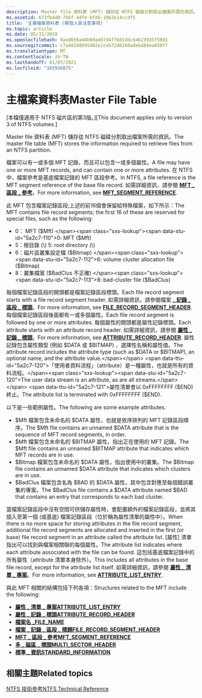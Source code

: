 ```yaml
---
description: Master file 資料表 (MFT) 儲存從 NTFS 磁碟分割取出檔案所需的資訊。
ms.assetid: 673fb4d0-7b6f-44fe-bfd6-1962e14ccdf5
title: '主要檔案資料表 (開發人員注意事項) '
ms.topic: article
ms.date: 05/31/2018
ms.openlocfilehash: 9ae8656a44b6dadd7d4ff601ddc64623935f5881
ms.sourcegitcommit: c7add10d695482e1ceb72d62b8a4ebd84ea050f7
ms.translationtype: MT
ms.contentlocale: zh-TW
ms.lasthandoff: 01/07/2021
ms.locfileid: "103936075"
---
```

# <a name="master-file-table"></a><span data-ttu-id="5a2c7-103">主檔案資料表</span><span class="sxs-lookup"><span data-stu-id="5a2c7-103">Master File Table</span></span>

<span data-ttu-id="5a2c7-104">\[本檔僅適用于 NTFS 磁片區的第3版。\]</span><span class="sxs-lookup"><span data-stu-id="5a2c7-104">\[This document applies only to version 3 of NTFS volumes.\]</span></span>

<span data-ttu-id="5a2c7-105">Master file 資料表 (MFT) 儲存從 NTFS 磁碟分割取出檔案所需的資訊。</span><span class="sxs-lookup"><span data-stu-id="5a2c7-105">The master file table (MFT) stores the information required to retrieve files from an NTFS partition.</span></span>

<span data-ttu-id="5a2c7-106">檔案可以有一或多個 MFT 記錄，而且可以包含一或多個屬性。</span><span class="sxs-lookup"><span data-stu-id="5a2c7-106">A file may have one or more MFT records, and can contain one or more attributes.</span></span> <span data-ttu-id="5a2c7-107">在 NTFS 中，檔案參考是基底檔案記錄的 MFT 區段參考。</span><span class="sxs-lookup"><span data-stu-id="5a2c7-107">In NTFS, a file reference is the MFT segment reference of the base file record.</span></span> <span data-ttu-id="5a2c7-108">如需詳細資訊，請參閱 [**MFT \_ 區段 \_ 參考**](mft-segment-reference.md)。</span><span class="sxs-lookup"><span data-stu-id="5a2c7-108">For more information, see [**MFT\_SEGMENT\_REFERENCE**](mft-segment-reference.md).</span></span>

<span data-ttu-id="5a2c7-109">此 MFT 包含檔案記錄區段;上述的前16個會保留給特殊檔案，如下所示：</span><span class="sxs-lookup"><span data-stu-id="5a2c7-109">The MFT contains file record segments; the first 16 of these are reserved for special files, such as the following:</span></span>

-   <span data-ttu-id="5a2c7-110">0： MFT ($Mft) </span><span class="sxs-lookup"><span data-stu-id="5a2c7-110">0: MFT ($Mft)</span></span>
-   <span data-ttu-id="5a2c7-111">5：根目錄 (\\) </span><span class="sxs-lookup"><span data-stu-id="5a2c7-111">5: root directory (\\)</span></span>
-   <span data-ttu-id="5a2c7-112">6：磁片區叢集設定檔 ($Bitmap) </span><span class="sxs-lookup"><span data-stu-id="5a2c7-112">6: volume cluster allocation file ($Bitmap)</span></span>
-   <span data-ttu-id="5a2c7-113">8：叢集檔案 ($BadClus 不正確) </span><span class="sxs-lookup"><span data-stu-id="5a2c7-113">8: bad-cluster file ($BadClus)</span></span>

<span data-ttu-id="5a2c7-114">每個檔案記錄區段的開頭都是檔案記錄區段標頭。</span><span class="sxs-lookup"><span data-stu-id="5a2c7-114">Each file record segment starts with a file record segment header.</span></span> <span data-ttu-id="5a2c7-115">如需詳細資訊，請參閱檔案 [**\_ 記錄 \_ 區段 \_ 標頭**](file-record-segment-header.md)。</span><span class="sxs-lookup"><span data-stu-id="5a2c7-115">For more information, see [**FILE\_RECORD\_SEGMENT\_HEADER**](file-record-segment-header.md).</span></span> <span data-ttu-id="5a2c7-116">每個檔案記錄區段後面都有一或多個屬性。</span><span class="sxs-lookup"><span data-stu-id="5a2c7-116">Each file record segment is followed by one or more attributes.</span></span> <span data-ttu-id="5a2c7-117">每個屬性的開頭都是屬性記錄標頭。</span><span class="sxs-lookup"><span data-stu-id="5a2c7-117">Each attribute starts with an attribute record header.</span></span> <span data-ttu-id="5a2c7-118">如需詳細資訊，請參閱 [**屬性 \_ 記錄 \_ 標頭**](attribute-record-header.md)。</span><span class="sxs-lookup"><span data-stu-id="5a2c7-118">For more information, see [**ATTRIBUTE\_RECORD\_HEADER**](attribute-record-header.md).</span></span> <span data-ttu-id="5a2c7-119">屬性記錄包含屬性類型 (例如 $DATA 或 $BITMAP) 、選擇性名稱和屬性值。</span><span class="sxs-lookup"><span data-stu-id="5a2c7-119">The attribute record includes the attribute type (such as $DATA or $BITMAP), an optional name, and the attribute value.</span></span> <span data-ttu-id="5a2c7-120">「使用者資料流程」（attribute）是一種屬性，也就是所有的資料流程。</span><span class="sxs-lookup"><span data-stu-id="5a2c7-120">The user data stream is an attribute, as are all streams.</span></span> <span data-ttu-id="5a2c7-121">屬性清單會以 0xFFFFFFFF ($END) 終止。</span><span class="sxs-lookup"><span data-stu-id="5a2c7-121">The attribute list is terminated with 0xFFFFFFFF ($END).</span></span>

<span data-ttu-id="5a2c7-122">以下是一些範例屬性。</span><span class="sxs-lookup"><span data-stu-id="5a2c7-122">The following are some example attributes.</span></span>

-   <span data-ttu-id="5a2c7-123">$Mft 檔案包含未命名的 $DATA 屬性，也就是依序排列的 MFT 記錄區段順序。</span><span class="sxs-lookup"><span data-stu-id="5a2c7-123">The $Mft file contains an unnamed $DATA attribute that is the sequence of MFT record segments, in order.</span></span>
-   <span data-ttu-id="5a2c7-124">$Mft 檔案包含未命名的 $BITMAP 屬性，指出正在使用的 MFT 記錄。</span><span class="sxs-lookup"><span data-stu-id="5a2c7-124">The $Mft file contains an unnamed $BITMAP attribute that indicates which MFT records are in use.</span></span>
-   <span data-ttu-id="5a2c7-125">$Bitmap 檔案包含未命名的 $DATA 屬性，指出使用中的叢集。</span><span class="sxs-lookup"><span data-stu-id="5a2c7-125">The $Bitmap file contains an unnamed $DATA attribute that indicates which clusters are in use.</span></span>
-   <span data-ttu-id="5a2c7-126">$BadClus 檔案包含名為 $BAD 的 $DATA 屬性，其中包含對應至每個錯誤叢集的專案。</span><span class="sxs-lookup"><span data-stu-id="5a2c7-126">The $BadClus file contains a $DATA attribute named $BAD that contains an entry that corresponds to each bad cluster.</span></span>

<span data-ttu-id="5a2c7-127">當檔案記錄區段中沒有空間可供儲存屬性時，會配置額外的檔案記錄區段，並將其插入至第一個 (或基底) 檔案記錄區段（位於稱為屬性清單的屬性中）。</span><span class="sxs-lookup"><span data-stu-id="5a2c7-127">When there is no more space for storing attributes in the file record segment, additional file record segments are allocated and inserted in the first (or base) file record segment in an attribute called the attribute list.</span></span> <span data-ttu-id="5a2c7-128">[屬性] 清單指出可以找到與檔案相關聯的每個屬性。</span><span class="sxs-lookup"><span data-stu-id="5a2c7-128">The attribute list indicates where each attribute associated with the file can be found.</span></span> <span data-ttu-id="5a2c7-129">這包括基底檔案記錄中的所有屬性（attribute 清單本身除外）。</span><span class="sxs-lookup"><span data-stu-id="5a2c7-129">This includes all attributes in the base file record, except for the attribute list itself.</span></span> <span data-ttu-id="5a2c7-130">如需詳細資訊，請參閱 [**屬性 \_ 清單 \_ 專案**](attribute-list-entry.md)。</span><span class="sxs-lookup"><span data-stu-id="5a2c7-130">For more information, see [**ATTRIBUTE\_LIST\_ENTRY**](attribute-list-entry.md).</span></span>

<span data-ttu-id="5a2c7-131">與此 MFT 相關的結構包括下列各項：</span><span class="sxs-lookup"><span data-stu-id="5a2c7-131">Structures related to the MFT include the following:</span></span>

-   [<span data-ttu-id="5a2c7-132">**屬性 \_ 清單 \_ 專案**</span><span class="sxs-lookup"><span data-stu-id="5a2c7-132">**ATTRIBUTE\_LIST\_ENTRY**</span></span>](attribute-list-entry.md)
-   [<span data-ttu-id="5a2c7-133">**屬性 \_ 記錄 \_ 標頭**</span><span class="sxs-lookup"><span data-stu-id="5a2c7-133">**ATTRIBUTE\_RECORD\_HEADER**</span></span>](attribute-record-header.md)
-   [<span data-ttu-id="5a2c7-134">**檔案名 \_**</span><span class="sxs-lookup"><span data-stu-id="5a2c7-134">**FILE\_NAME**</span></span>](file-name.md)
-   [<span data-ttu-id="5a2c7-135">**檔案 \_ 記錄 \_ 區段 \_ 標題**</span><span class="sxs-lookup"><span data-stu-id="5a2c7-135">**FILE\_RECORD\_SEGMENT\_HEADER**</span></span>](file-record-segment-header.md)
-   [<span data-ttu-id="5a2c7-136">**MFT \_ 區段 \_ 參考**</span><span class="sxs-lookup"><span data-stu-id="5a2c7-136">**MFT\_SEGMENT\_REFERENCE**</span></span>](mft-segment-reference.md)
-   [<span data-ttu-id="5a2c7-137">**多 \_ 磁區 \_ 標頭**</span><span class="sxs-lookup"><span data-stu-id="5a2c7-137">**MULTI\_SECTOR\_HEADER**</span></span>](multi-sector-header.md)
-   [<span data-ttu-id="5a2c7-138">**標準 \_ 資訊**</span><span class="sxs-lookup"><span data-stu-id="5a2c7-138">**STANDARD\_INFORMATION**</span></span>](standard-information.md)

## <a name="related-topics"></a><span data-ttu-id="5a2c7-139">相關主題</span><span class="sxs-lookup"><span data-stu-id="5a2c7-139">Related topics</span></span>

<dl> <dt>

<span data-ttu-id="5a2c7-140">[NTFS 技術參考](/previous-versions/windows/it-pro/windows-server-2003/cc758691(v=ws.10))</span><span class="sxs-lookup"><span data-stu-id="5a2c7-140">[NTFS Technical Reference](/previous-versions/windows/it-pro/windows-server-2003/cc758691(v=ws.10))</span></span>
</dt> </dl>

 

 
